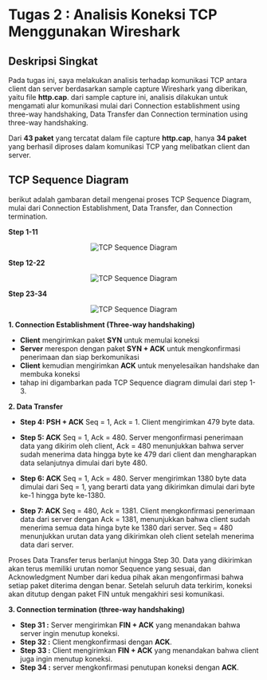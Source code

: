# Tugas 2 : Analisis Koneksi TCP Menggunakan Wireshark

## Deskripsi Singkat

Pada tugas ini, saya melakukan analisis terhadap komunikasi TCP antara client dan server berdasarkan sample capture Wireshark yang diberikan, yaitu file **http.cap**. dari sample capture ini, analisis dilakukan untuk mengamati alur komunikasi mulai dari Connection establishment using three-way handshaking, Data Transfer dan Connection termination using three-way handshaking.

Dari **43 paket** yang tercatat dalam file capture **http.cap**,  hanya **34 paket** yang berhasil diproses dalam komunikasi TCP yang melibatkan client dan server.


## TCP Sequence Diagram

berikut adalah gambaran detail mengenai proses TCP Sequence Diagram, mulai dari Connection Establishment, Data Transfer, dan Connection termination.

**Step 1-11**

<p align="center">
  <img src="./assets/TCP%20Client%20Server%20step%201-11.jpg" alt="TCP Sequence Diagram">
</p>

**Step 12-22**

<p align="center">
  <img src="./assets/TCP%20Client%20Server%20step%2012-22.jpg" alt="TCP Sequence Diagram">
</p>

**Step 23-34**

<p align="center">
  <img src="./assets/TCP%20Client%20Server%20step%2023-34.jpg" alt="TCP Sequence Diagram">
</p>

**1. Connection Establishment (Three-way handshaking)**

- **Client** mengirimkan paket **SYN** untuk memulai koneksi
- **Server** merespon dengan paket **SYN + ACK** untuk mengkonfirmasi penerimaan dan siap berkomunikasi
- **Client** kemudian mengirimkan **ACK** untuk menyelesaikan handshake dan membuka koneksi
- tahap ini digambarkan pada TCP Sequence diagram dimulai dari step 1-3.

**2. Data Transfer** 

- **Step 4: PSH + ACK**
   Seq = 1, Ack = 1. Client mengirimkan 479 byte data.

- **Step 5: ACK**
   Seq = 1, Ack = 480. Server mengonfirmasi penerimaan data yang dikirim oleh client, Ack = 480 menunjukkan bahwa server sudah menerima data hingga byte ke 479 dari client dan mengharapkan data selanjutnya dimulai dari byte 480.

- **Step 6: ACK**
   Seq = 1, Ack = 480. Server mengirimkan 1380 byte data dimulai dari Seq = 1, yang berarti data yang dikirimkan dimulai dari byte ke-1 hingga byte ke-1380.

- **Step 7: ACK**
   Seq = 480, Ack = 1381. Client mengkonfirmasi penerimaan data dari server dengan Ack = 1381, menunjukkan bahwa client sudah menerima semua data hinga byte ke 1380 dari server. Seq = 480 menunjukkan urutan data yang dikirimkan oleh client setelah menerima data dari server.

Proses Data Transfer terus berlanjut hingga Step 30. Data yang dikirimkan akan terus memiliki urutan nomor Sequence yang sesuai, dan Acknowledgment Number dari kedua pihak akan mengonfirmasi bahwa setiap paket diterima dengan benar. Setelah seluruh data terkirim, koneksi akan ditutup dengan paket FIN untuk mengakhiri sesi komunikasi.

**3. Connection termination (three-way handshaking)** 

- **Step 31 :** Server mengirimkan **FIN + ACK** yang menandakan bahwa server ingin menutup koneksi.
- **Step 32 :** Client mengkonfirmasi dengan **ACK**.
- **Step 33 :** Client mengirimkan **FIN + ACK** yang menandakan bahwa client juga ingin menutup koneksi.
- **Step 34 :** server mengkonfirmasi penutupan koneksi dengan **ACK**.











